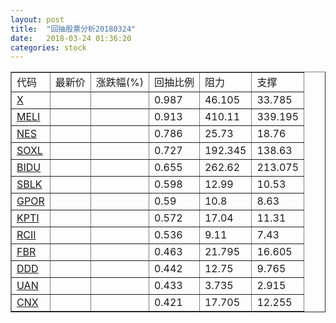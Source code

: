 ```yaml
---
layout: post
title:  "回抽股票分析20180324"
date:   2018-03-24 01:36:20
categories: stock
---
```

<script type="text/javascript">
var stockList = []
stockList.push('gb_x');
stockList.push('gb_meli');
stockList.push('gb_nes');
stockList.push('gb_soxl');
stockList.push('gb_bidu');
stockList.push('gb_sblk');
stockList.push('gb_gpor');
stockList.push('gb_kpti');
stockList.push('gb_rcii');
stockList.push('gb_fbr');
stockList.push('gb_ddd');
stockList.push('gb_uan');
stockList.push('gb_cnx');
</script>
<table border="1">
 <tr>
 <td>代码</td>
 <td>最新价</td>
 <td>涨跌幅(%)</td>
 <td>回抽比例</td>
 <td>阻力</td>
 <td>支撑</td>
</tr>
  <tr id="x">
  <td><a href="http://stock.finance.sina.com.cn/usstock/quotes/X.html" target="_blank">X</a></td><td></td><td></td><td>0.987</td><td>46.105</td><td>33.785</td></tr>
  <tr id="meli">
  <td><a href="http://stock.finance.sina.com.cn/usstock/quotes/MELI.html" target="_blank">MELI</a></td><td></td><td></td><td>0.913</td><td>410.11</td><td>339.195</td></tr>
  <tr id="nes">
  <td><a href="http://stock.finance.sina.com.cn/usstock/quotes/NES.html" target="_blank">NES</a></td><td></td><td></td><td>0.786</td><td>25.73</td><td>18.76</td></tr>
  <tr id="soxl">
  <td><a href="http://stock.finance.sina.com.cn/usstock/quotes/SOXL.html" target="_blank">SOXL</a></td><td></td><td></td><td>0.727</td><td>192.345</td><td>138.63</td></tr>
  <tr id="bidu">
  <td><a href="http://stock.finance.sina.com.cn/usstock/quotes/BIDU.html" target="_blank">BIDU</a></td><td></td><td></td><td>0.655</td><td>262.62</td><td>213.075</td></tr>
  <tr id="sblk">
  <td><a href="http://stock.finance.sina.com.cn/usstock/quotes/SBLK.html" target="_blank">SBLK</a></td><td></td><td></td><td>0.598</td><td>12.99</td><td>10.53</td></tr>
  <tr id="gpor">
  <td><a href="http://stock.finance.sina.com.cn/usstock/quotes/GPOR.html" target="_blank">GPOR</a></td><td></td><td></td><td>0.59</td><td>10.8</td><td>8.63</td></tr>
  <tr id="kpti">
  <td><a href="http://stock.finance.sina.com.cn/usstock/quotes/KPTI.html" target="_blank">KPTI</a></td><td></td><td></td><td>0.572</td><td>17.04</td><td>11.31</td></tr>
  <tr id="rcii">
  <td><a href="http://stock.finance.sina.com.cn/usstock/quotes/RCII.html" target="_blank">RCII</a></td><td></td><td></td><td>0.536</td><td>9.11</td><td>7.43</td></tr>
  <tr id="fbr">
  <td><a href="http://stock.finance.sina.com.cn/usstock/quotes/FBR.html" target="_blank">FBR</a></td><td></td><td></td><td>0.463</td><td>21.795</td><td>16.605</td></tr>
  <tr id="ddd">
  <td><a href="http://stock.finance.sina.com.cn/usstock/quotes/DDD.html" target="_blank">DDD</a></td><td></td><td></td><td>0.442</td><td>12.75</td><td>9.765</td></tr>
  <tr id="uan">
  <td><a href="http://stock.finance.sina.com.cn/usstock/quotes/UAN.html" target="_blank">UAN</a></td><td></td><td></td><td>0.433</td><td>3.735</td><td>2.915</td></tr>
  <tr id="cnx">
  <td><a href="http://stock.finance.sina.com.cn/usstock/quotes/CNX.html" target="_blank">CNX</a></td><td></td><td></td><td>0.421</td><td>17.705</td><td>12.255</td></tr>
</table>
